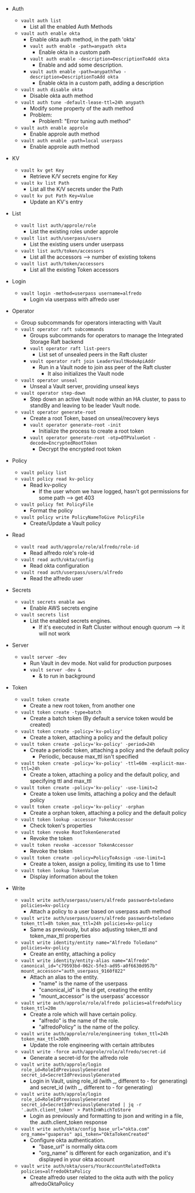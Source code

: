 * Auth
  * `vault auth list`
    * List all the enabled Auth Methods
  * `vault auth enable okta`
    * Enable okta auth method, in the path 'okta'
    * `vault auth enable -path=anypath okta`
      * Enable okta in a custom path
    * `vault auth enable -description=DescriptionToAdd okta`
      * Enable and add some description.
    * `vault auth enable -path=anypathTwo -description=DescriptionToAdd okta`
      * Enable okta in a custom path, adding a description 
  * `vault auth disable okta`
    * Disable okta auth method
  * `vault auth tune -default-lease-ttl=24h anypath`
    * Modify some property of the auth method
    * Problem:
      * Problem1: "Error tuning auth method"
  * `vault auth enable approle`
    * Enable approle auth method
  * `vault auth enable -path=local userpass`
    * Enable approle auth method

* KV
  * `vault kv get Key`
    * Retrieve K/V secrets engine for Key
  * `vault kv list Path`
    * List all the K/V secrets under the Path
  * `vault kv put Path Key=Value`
    * Update an KV's entry
    
* List
  * `vault list auth/approle/role`
    * List the existing roles under approle
  * `vault list auth/userpass/users`
    * List the existing users under userpass
  * `vault list auth/token/accessors`
    * List all the accessors --> number of existing tokens
  * `vault list auth/token/accessors`
    * List all the existing Token accessors

* Login
  * `vault login -method=userpass username=alfredo`
    * Login via userpass with alfredo user

* Operator
  * Group subcommands for operators interacting with Vault
  * `vault operator raft subcommands`
    * Groups subcommands for operators to manage the Integrated Storage Raft backend
    * `vault operator raft list-peers`
      * List set of unsealed peers in the Raft cluster
    * `vault operator raft join LeaderVaultNodeApiAddr`
      * Run in a Vault node to join ass peer of the Raft cluster
        * It also initializes the Vault node
  * `vault operator unseal`
    * Unseal a Vault server, providing unseal keys
  * `vault operator step-down`
    * Step down an active Vault node within an HA cluster, to pass to standBy and leaving to be leader Vault node.
  * `vault operator generate-root`
    * Create a root Token, based on unseal/recovery keys
    * `vault operator generate-root -init`
      * Initialize the process to create a root token
    * `vault operator generate-root -otp=OTPValueGot -decode=EncryptedRootToken`
      * Decrypt the encrypted root token

* Policy
  * `vault policy list`
  * `vault policy read kv-policy`
    * Read kv-policy
      * If the user whom we have logged, hasn't got permissions for some path --> get 403
  * `vault policy fmt PolicyFile`
    * Format the policy
  * `vault policy write PolicyNameToGive PolicyFile`
    * Create/Update a Vault policy

* Read
  * `vault read auth/approle/role/alfredo/role-id`
    * Read alfredo role's role-id
  * `vault read auth/okta/config`
    * Read okta configuration
  * `vault read auth/userpass/users/alfredo`
    * Read the alfredo user

* Secrets
  * `vault secrets enable aws`
    * Enable AWS secrets engine
  * `vault secrets list`
    * List the enabled secrets engines. 
      * If it's executed in Raft Cluster without enough quorum --> it will not work 

* Server
  * `vault server -dev`
    * Run Vault in dev mode. Not valid for production purposes
    * `vault server -dev &`
      * & to run in background

* Token
  * `vault token create`
    * Create a new root token, from another one
  * `vault token create -type=batch`
    * Create a batch token (By default a service token would be created)
  * `vault token create -policy='kv-policy'`
    * Create a token, attaching a policy and the default policy
  * `vault token create -policy='kv-policy' -period=24h`
    * Create a periodic token, attaching a policy and the default policy
      * Periodic, because max_ttl isn't specified
  * `vault token create -policy='kv-policy' -ttl=60m -explicit-max-ttl=24h`
    * Create a token, attaching a policy and the default policy, and specifying ttl and max_ttl
  * `vault token create -policy='kv-policy' -use-limit=2`
    * Create a token use limits, attaching a policy and the default policy
  * `vault token create -policy='kv-policy' -orphan`
    * Create a orphan token, attaching a policy and the default policy
  * `vault token lookup -accessor TokenAccessor`
    * Check token's properties
  * `vault token revoke RootTokenGenerated`
    * Revoke the token
  * `vault token revoke -accessor TokenAccessor`
    * Revoke the token
  * `vault token create -policy=PolicyToAssign -use-limit=1`
    * Create a token, assign a policy, limiting its use to 1 time
  * `vault token lookup TokenValue`
    * Display information about the token

* Write
  * `vault write auth/userpass/users/alfredo password=toledano policies=kv-policy`
    * Attach a policy to a user based on userpass auth method
  * `vault write auth/userpass/users/alfredo password=toledano token_ttl=8h token_max_ttl=24h policies=kv-policy`
    * Same as previously, but also adjusting token_ttl and token_max_ttl properties
  * `vault write identity/entity name="Alfredo Toledano" policies=kv-policy`
    * Create an entity, attaching a policy
  * `vault write identity/entity-alias name="Alfredo" canonical_id="c79593bd-062c-5fe3-ad95-a0f6630d957b" mount_accessor="auth_userpass_9160f822"`
    * Attach an alias to the entity. 
      * "name" is the name of the userpass
      * "canonical_id" is the id get, creating the entity
      * "mount_accessor" is the userpass' accessor
  * `vault write auth/approle/role/alfredo policies=alfredoPolicy token_ttl=20m`
    * Create a role which will have certain policy.
      * "alfredo" is the name of the role.
      * "alfredoPolicy" is the name of the policy.
  * `vault write auth/approle/role/engineering token_ttl=24h token_max_ttl=300h`
    * Update the role engineering with certain attributes
  * `vault write -force auth/approle/role/alfredo/secret-id`
    * Generate a secret-id for the alfredo role
  * `vault write auth/approle/login role_id=RoleIdPreviouslyGenerated secret_id=SecretIdPreviouslyGenerated` 
    * Login in Vault, using role_id (with _, different to - for generating) and secret_id (with _, different to - for generating)
  * `vault write auth/approle/login role_id=RoleIdPreviouslyGenerated secret_id=SecretIdPreviouslyGenerated | jq -r '.auth.client_token' > PathInWhichToStore`
    * Login as previously and formatting to json and writing in a file, the .auth.client_token response
  * `vault write auth/okta/config base_url="okta.com" org_name="guaperas" api_token="OktaTokenCreated"`
    * Configure okta authentication.
      * "base_url" is normally okta.com
      * "org_name" is different for each organization, and it's displayed in your okta account
  * `vault write auth/okta/users/YourAccountRelatedToOkta policies=alfredoOktaPolicy`
    * Create alfredo user related to the okta auth with the policy alfredoOktaPolicy
